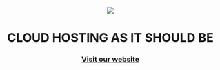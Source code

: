 <p align="center">
  <img src="https://github.com/Bubble-Hosting/.github/assets/55755965/c5208eb3-b4cb-45c9-9ce7-1b9c6836f1ca">
</p>

<h1 align="center">CLOUD HOSTING AS IT SHOULD BE</h1>
<h3 align="center"><a href="https://bubblehosting.net/">Visit our website</a></h3>
